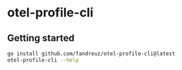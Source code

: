 # otel-profile-cli

## Getting started

```bash
go install github.com/fandreuz/otel-profile-cli@latest
otel-profile-cli --help
```
